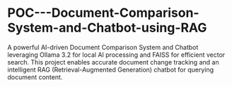 # POC---Document-Comparison-System-and-Chatbot-using-RAG
A powerful AI-driven Document Comparison System and Chatbot leveraging Ollama 3.2 for local AI processing and FAISS for efficient vector search. This project enables accurate document change tracking and an intelligent RAG (Retrieval-Augmented Generation) chatbot for querying document content.
